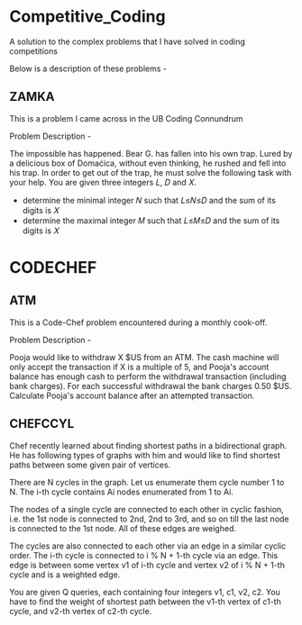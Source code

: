 # Competitive_Coding
A solution to the complex problems that I have solved in coding competitions

Below is a description of these problems - 

## ZAMKA

This is a problem I came across in the UB Coding Connundrum

Problem Description - 

The impossible has happened. Bear G. has fallen into his own trap. Lured by a delicious box of Domaćica, without even thinking, he rushed and fell into his trap. In order to get out of the trap, he must solve the following task with your help. You are given three integers 𝐿, 𝐷 and 𝑋.
 - determine the minimal integer 𝑁 such that 𝐿≤𝑁≤𝐷 and the sum of its digits is 𝑋
 - determine the maximal integer 𝑀 such that 𝐿≤𝑀≤𝐷 and the sum of its digits is 𝑋

# CODECHEF

## ATM

This is a Code-Chef problem encountered during a monthly cook-off.

Problem Description - 

Pooja would like to withdraw X $US from an ATM. The cash machine will only accept the transaction if X is a multiple of 5, and Pooja's account balance has enough cash to perform the withdrawal transaction (including bank charges). For each successful withdrawal the bank charges 0.50 $US. Calculate Pooja's account balance after an attempted transaction.

## CHEFCCYL

Chef recently learned about finding shortest paths in a bidirectional graph. He has following types of graphs with him and would like to find shortest paths between some given pair of vertices.

There are N cycles in the graph. Let us enumerate them cycle number 1 to N. The i-th cycle contains Ai nodes enumerated from 1 to Ai.

The nodes of a single cycle are connected to each other in cyclic fashion, i.e. the 1st node is connected to 2nd, 2nd to 3rd, and so on till the last node is connected to the 1st node. All of these edges are weighed.

The cycles are also connected to each other via an edge in a similar cyclic order. The i-th cycle is connected to i % N + 1-th cycle via an edge. This edge is between some vertex v1 of i-th cycle and vertex v2 of i % N + 1-th cycle and is a weighted edge.

You are given Q queries, each containing four integers v1, c1, v2, c2. You have to find the weight of shortest path between the v1-th vertex of c1-th cycle, and v2-th vertex of c2-th cycle.
